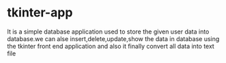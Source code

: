 # tkinter-app
It is a simple database application used to store the given user data into database.we can alse insert,delete,update,show the data in database using the tkinter front end application and also it finally convert all data into text file
